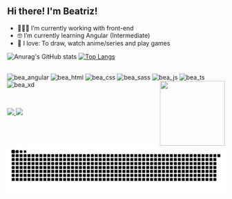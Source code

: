 ## Hi there! I'm Beatriz!
- 👩🏻‍💻 I’m currently working with front-end
- 🤓 I’m currently learning Angular (Intermediate)
- 💖 I love: To draw, watch anime/series and play games

![Anurag's GitHub stats](https://github-readme-stats.vercel.app/api?username=tyrandeluna&show_icons=true&theme=radical)
[![Top Langs](https://github-readme-stats.vercel.app/api/top-langs/?username=tyrandeluna&layout=compact)](https://github.com/anuraghazra/github-readme-stats)

<div style="display: inline_block"><br>
  <img height="30" width="40" alt="bea_angular" src="https://cdn.jsdelivr.net/gh/devicons/devicon/icons/angularjs/angularjs-original.svg" />
  <img height="30" width="40" alt="bea_html" src="https://cdn.jsdelivr.net/gh/devicons/devicon/icons/html5/html5-original.svg" />
  <img height="30" width="40" alt="bea_css" src="https://cdn.jsdelivr.net/gh/devicons/devicon/icons/css3/css3-original.svg" />
  <img height="30" width="40" alt="bea_sass" src="https://cdn.jsdelivr.net/gh/devicons/devicon/icons/sass/sass-original.svg" />
  <img height="30" width="40" alt="bea_js" src="https://cdn.jsdelivr.net/gh/devicons/devicon/icons/javascript/javascript-original.svg" />
  <img height="30" width="40" alt="bea_ts" src="https://cdn.jsdelivr.net/gh/devicons/devicon/icons/typescript/typescript-original.svg" />
  <img height="30" width="40" alt="bea_xd" src="https://cdn.jsdelivr.net/gh/devicons/devicon/icons/xd/xd-plain.svg" />
  <img align="right" height="150" width="150" src="https://media0.giphy.com/media/ozp3dvbaQ84u6BXHcH/giphy.gif?cid=790b7611d3701d95f9f22fef2ccb03c37ea30a79e51de88e&rid=giphy.gif&ct=g" />
</div>

##

<div><br>
  <a href="https://www.linkedin.com/in/maria-beatriz-almeida/"> 
    <img src="https://img.shields.io/badge/LinkedIn-0077B5?style=for-the-badge&logo=linkedin&logoColor=white" /> 
  </a>
  <a href="https://api.whatsapp.com/send?phone=5588999713491">
    <img src="https://img.shields.io/badge/WhatsApp-25D366?style=for-the-badge&logo=whatsapp&logoColor=white" />
  </a>
</div>

![Snake animation](https://github.com/tyrandeluna/tyrandeluna/blob/output/github-contribution-grid-snake.svg)
